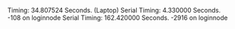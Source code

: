 Timing: 34.807524 Seconds. (Laptop)
Serial Timing: 4.330000 Seconds. -108  on loginnode
Serial Timing: 162.420000 Seconds. -2916  on loginnode
